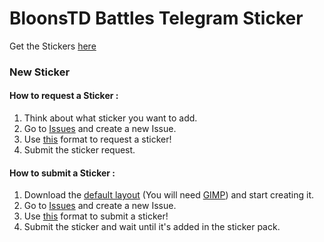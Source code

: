 # BloonsTD Battles Telegram Sticker

Get the Stickers [here](https://t.me/addstickers/BloonsTDBattles)

### New Sticker

#### How to request a Sticker :

1. Think about what sticker you want to add.
2. Go to [Issues](https://github.com/MrMarioMichel/BloonsTD-Battles_Telegram-Sticker/issues) and create a new Issue.
3. Use [this](https://github.com/MrMarioMichel/BloonsTD-Battles_Telegram-Sticker/blob/master/defaults/request-a-sticker) format to request a sticker!
4. Submit the sticker request.

#### How to submit a Sticker :

1. Download the [default layout](https://github.com/MrMarioMichel/BloonsTD-Battles_Telegram-Sticker/blob/master/defaults/telegram-sticker-512x512.xcf?raw=true) (You will need [GIMP](https://www.gimp.org/)) and start creating it.
2. Go to [Issues](https://github.com/MrMarioMichel/BloonsTD-Battles_Telegram-Sticker/issues) and create a new Issue.
3. Use [this](https://github.com/MrMarioMichel/BloonsTD-Battles_Telegram-Sticker/blob/master/defaults/submit-a-sticker) format to submit a sticker!
4. Submit the sticker and wait until it's added in the sticker pack.

